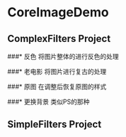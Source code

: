 # CoreImageDemo

## ComplexFilters Project

###* 反色 
将图片整体的进行反色的处理

###* 老电影
将图片进行复古的处理

###* 原图
在调整后恢复原图的样式

###* 更换背景
类似PS的那种 

## SimpleFilters Project

